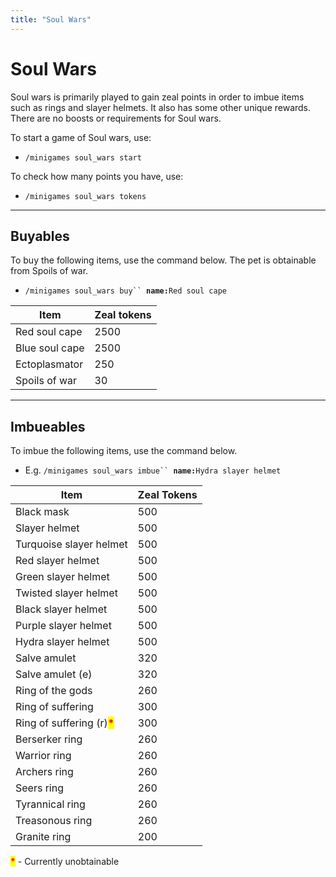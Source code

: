 ```yaml
---
title: "Soul Wars"
---
```


# Soul Wars

Soul wars is primarily played to gain zeal points in order to imbue items such as rings and slayer helmets. It also has some other unique rewards. There are no boosts or requirements for Soul wars.

To start a game of Soul wars, use:

- `/minigames soul_wars start`

To check how many points you have, use:

- `/minigames soul_wars tokens`

---

## Buyables

To buy the following items, use the command below. The pet is obtainable from Spoils of war.

- `/minigames soul_wars buy`` `**`name:`**`Red soul cape`

| **Item**       | **Zeal tokens** |
| -------------- | --------------- |
| Red soul cape  | 2500            |
| Blue soul cape | 2500            |
| Ectoplasmator  | 250             |
| Spoils of war  | 30              |

---

## Imbueables

To imbue the following items, use the command below.

- E.g. `/minigames soul_wars imbue`` `**`name:`**`Hydra slayer helmet`

| **Item**                                                    | **Zeal Tokens** |
| ----------------------------------------------------------- | --------------- |
| Black mask                                                  | 500             |
| Slayer helmet                                               | 500             |
| Turquoise slayer helmet                                     | 500             |
| Red slayer helmet                                           | 500             |
| Green slayer helmet                                         | 500             |
| Twisted slayer helmet                                       | 500             |
| Black slayer helmet                                         | 500             |
| Purple slayer helmet                                        | 500             |
| Hydra slayer helmet                                         | 500             |
| Salve amulet                                                | 320             |
| Salve amulet (e)                                            | 320             |
| Ring of the gods                                            | 260             |
| Ring of suffering                                           | 300             |
| Ring of suffering (r)<mark style="color:red;">**\***</mark> | 300             |
| Berserker ring                                              | 260             |
| Warrior ring                                                | 260             |
| Archers ring                                                | 260             |
| Seers ring                                                  | 260             |
| Tyrannical ring                                             | 260             |
| Treasonous ring                                             | 260             |
| Granite ring                                                | 200             |

<mark style="color:red;">**\***</mark> - Currently unobtainable
